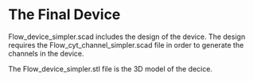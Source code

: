 # The Final Device

Flow_device_simpler.scad includes the design of the device. The design requires the Flow_cyt_channel_simpler.scad file in order to generate the channels in the device. 

The Flow_device_simpler.stl file is the 3D model of the decice.
